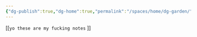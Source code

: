```yaml
---
{"dg-publish":true,"dg-home":true,"permalink":"/spaces/home/dg-garden/","tags":["gardenEntry"],"dgPassFrontmatter":true}
---
```





[[`yo these are my fucking notes` ]]


